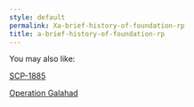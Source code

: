 ```yaml
---
style: default
permalink: Xa-brief-history-of-foundation-rp
title: a-brief-history-of-foundation-rp
---
```

You may also like:

[SCP-1885](http://scp-wiki.net/scp-1885)

[Operation Galahad](http://scp-wiki.net/operation-galahad)
